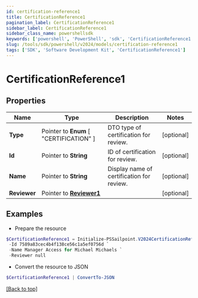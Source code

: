 ```yaml
---
id: certification-reference1
title: CertificationReference1
pagination_label: CertificationReference1
sidebar_label: CertificationReference1
sidebar_class_name: powershellsdk
keywords: ['powershell', 'PowerShell', 'sdk', 'CertificationReference1'] 
slug: /tools/sdk/powershell/v2024/models/certification-reference1
tags: ['SDK', 'Software Development Kit', 'CertificationReference1']
---
```



# CertificationReference1

## Properties

Name | Type | Description | Notes
------------ | ------------- | ------------- | -------------
**Type** |  Pointer to  **Enum** [  "CERTIFICATION" ] | DTO type of certification for review. | [optional] 
**Id** |  Pointer to **String** | ID of certification for review. | [optional] 
**Name** |  Pointer to **String** | Display name of certification for review. | [optional] 
**Reviewer** |  Pointer to [**Reviewer1**](reviewer1) |  | [optional] 

## Examples

- Prepare the resource
```powershell
$CertificationReference1 = Initialize-PSSailpoint.V2024CertificationReference1  -Type IDENTITY `
 -Id 7589a83cec4b4f138ce56c1a5ef0756d `
 -Name Manager Access for Michael Michaels `
 -Reviewer null
```

- Convert the resource to JSON
```powershell
$CertificationReference1 | ConvertTo-JSON
```


[[Back to top]](#) 

